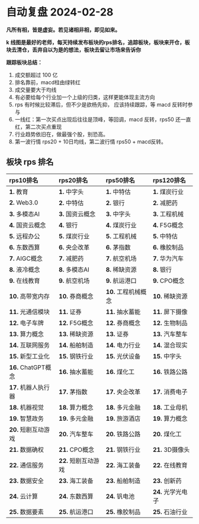 # 自动复盘 2024-02-28

**凡所有相，皆是虚妄。若见诸相非相，即见如来。**

**k 线图是最好的老师，每天持续发布板块的rps排名，追踪板块，板块来开仓，板块去清仓，丢弃自以为是的想法，板块去留让市场来告诉你**
        
**跟踪板块总结：**
1. 成交额超过 100 亿
2. 排名靠前，macd柱由绿转红
3. 成交量要大于均线
4. 有必要给每个行业加一个上级的归类，这样更能体现主流方向
5. rps 有时候比较滞后，但不少是欲杨先抑， 应该持续跟踪，等 macd 反转时参与
6. 一线红：第一次买点出现后往往是顶峰，等回调，macd 反转，rps50 还一直红，第二次买点重现
7. 行业趋势依旧在，做最强个股，别恐高。
8. 第一波行情 rps20 + 10日均线，第二波行情 rps50 + macd反转。
        
## 板块 rps 排名
| rps10排名            | rps20排名            | rps50排名            | rps120排名         |
|:---------------------|:---------------------|:---------------------|:-------------------|
| **1.** 教育          | **1.** 中字头        | **1.** 中特估        | **1.** 煤炭行业    |
| **2.** Web3.0        | **2.** 中特估        | **2.** 银行          | **2.** 减肥药      |
| **3.** 多模态AI      | **3.** 国资云概念    | **3.** 中字头        | **3.** 工程机械    |
| **4.** 国资云概念    | **4.** 银行          | **4.** 煤炭行业      | **4.** F5G概念     |
| **5.** 远程办公      | **5.** 煤炭行业      | **5.** 工程机械      | **5.** 中特估      |
| **6.** 东数西算      | **6.** 央企改革      | **6.** 茅指数        | **6.** 橡胶制品    |
| **7.** AIGC概念      | **7.** 减肥药        | **7.** 航空机场      | **7.** 华为汽车    |
| **8.** 液冷概念      | **8.** 多模态AI      | **8.** 稀缺资源      | **8.** 银行        |
| **9.** 在线教育      | **9.** 航空机场      | **9.** 航运港口      | **9.** CPO概念     |
| **10.** 高带宽内存   | **10.** 券商概念     | **10.** 工程机械概念 | **10.** 稀缺资源   |
| **11.** 光通信模块   | **11.** 证券         | **11.** 抽水蓄能     | **11.** 屏下摄像   |
| **12.** 电子车牌     | **12.** F5G概念      | **12.** 券商概念     | **12.** 生物制品   |
| **13.** 算力概念     | **13.** 稀缺资源     | **13.** 证券         | **13.** 汽车整车   |
| **14.** 互联网服务   | **14.** 船舶制造     | **14.** 电力行业     | **14.** 混合现实   |
| **15.** 新型工业化   | **15.** 钢铁行业     | **15.** 光伏设备     | **15.** 中字头     |
| **16.** ChatGPT概念  | **16.** 抽水蓄能     | **16.** 煤化工       | **16.** 铁路公路   |
| **17.** 机器人执行器 | **17.** 茅指数       | **17.** 央企改革     | **17.** 消费电子   |
| **18.** 机器视觉     | **18.** 算力概念     | **18.** 多元金融     | **18.** 工业母机   |
| **19.** 智慧政务     | **19.** 多元金融     | **19.** 旅游酒店     | **19.** 算力概念   |
| **20.** 短剧互动游戏 | **20.** 汽车整车     | **20.** 铁路公路     | **20.** 煤化工     |
| **21.** 数据确权     | **21.** CPO概念      | **21.** 钢铁行业     | **21.** 3D摄像头   |
| **22.** 通信服务     | **22.** 短剧互动游戏 | **22.** 海工装备     | **22.** 在线教育   |
| **23.** 数据安全     | **23.** 海工装备     | **23.** 船舶制造     | **23.** 创新药     |
| **24.** 云计算       | **24.** 东数西算     | **24.** 钒电池       | **24.** 光学光电子 |
| **25.** 数据要素     | **25.** 航运港口     | **25.** 橡胶制品     | **25.** 石油行业   |

